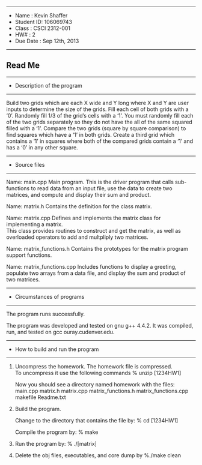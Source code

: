 *******************************************************
*  Name      :  Kevin Shaffer
*  Student ID:  106069743
*  Class     :  CSCI 2312-001        
*  HW#       :  2     
*  Due Date  :  Sep 12th, 2013
*******************************************************

## Read Me


*******************************************************
*  Description of the program
*******************************************************

Build two grids which are each X wide and Y long where X and Y are user inputs to determine the size of the grids.  Fill each cell of both grids with a ‘0’.  Randomly fill 1/3 of the grid’s cells with a ‘1’.  You must randomly fill each of the two grids separately so they do not have the all of the same squared filled with a ‘1’.  Compare the two grids (square by square comparison) to find squares which have a ‘1’ in both grids.  Create a third grid which contains a ‘1’ in squares where both of the compared grids contain a ‘1’ and has a ‘0’ in any other square.


*******************************************************
*  Source files
*******************************************************

Name:  main.cpp
   Main program.  This is the driver program that calls sub-functions
   to read data from an input file, use the data to create two matrices,
   and compute and display their sum and product.

Name:  matrix.h
   Contains the definition for the class matrix.  

Name: matrix.cpp
   Defines and implements the matrix class for implementing a matrix.  
   This class provides routines to construct and get the matrix, as
   well as overloaded operators to add and multpliply two matrices.

Name: matrix_functions.h
   Contains the prototypes for the matrix program support functions.

Name: matrix_functions.cpp
   Includes functions to display a greeting, populate two arrays
   from a data file, and display the sum and product of two matrices.
   
   
*******************************************************
*  Circumstances of programs
*******************************************************

   The program runs successfully.  
   
   The program was developed and tested on gnu g++ 4.4.2.  It was 
   compiled, run, and tested on gcc ouray.cudenver.edu.


*******************************************************
*  How to build and run the program
*******************************************************

1. Uncompress the homework.  The homework file is compressed.  
   To uncompress it use the following commands 
       % unzip [1234HW1]

   Now you should see a directory named homework with the files:
        main.cpp
        matrix.h
        matrix.cpp
	matrix_functions.h
	matrix_functions.cpp
        makefile
        Readme.txt

2. Build the program.

    Change to the directory that contains the file by:
    % cd [1234HW1] 

    Compile the program by:
    % make

3. Run the program by:
   % ./[matrix]

4. Delete the obj files, executables, and core dump by
   %./make clean
